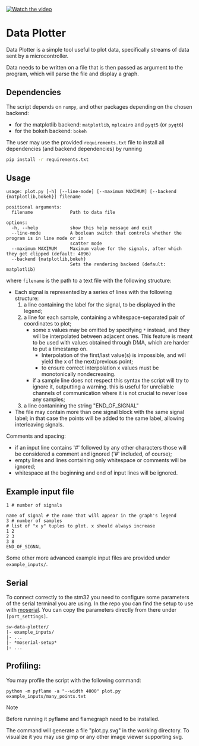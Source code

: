 [![Watch the video](https://i.imgur.com/kdzFv8w.jpg)](https://i.imgur.com/W48R1hL.mp4)

# Data Plotter

Data Plotter is a simple tool useful to plot data, specifically streams of data sent by a microcontroller.

Data needs to be written on a file that is then passed as argument to the program, which will parse the file and display a graph.

## Dependencies

The script depends on `numpy`, and other packages depending on the chosen backend:
- for the matplotlib backend: `matplotlib`, `mplcairo` and `pyqt5` (or `pyqt6`)
- for the bokeh backend: `bokeh`

The user may use the provided `requirements.txt` file to install all dependencies (and backend dependencies) by running
```bash
pip install -r requirements.txt
```

## Usage
```
usage: plot.py [-h] [--line-mode] [--maximum MAXIMUM] [--backend {matplotlib,bokeh}] filename

positional arguments:
  filename              Path to data file

options:
  -h, --help            show this help message and exit
  --line-mode           A boolean switch that controls whether the program is in line mode or in
                        scatter mode
  --maximum MAXIMUM     Maximum value for the signals, after which they get clipped (default: 4096)
  --backend {matplotlib,bokeh}
                        Sets the rendering backend (default: matplotlib)

```
where `filename` is the path to a text file with the following structure:

- Each signal is represented by a series of lines with the following structure:
    1. a line containing the label for the signal, to be displayed in the legend;
    1. a line for each sample, containing a whitespace-separated pair of coordinates to plot;
        * some x values may be omitted by specifying `*` instead, and they will be interpolated between adjacent ones. This feature is meant to be used with values obtained through DMA, which are harder to put a timestamp on.
            * Interpolation of the first/last value(s) is impossible, and will yield the x of the next/previous point;
            * to ensure correct interpolation x values must be monotonically nondecreasing.
        * if a sample line does not respect this syntax the script will try to ignore it, outputting a warning. this is useful for unreliable channels of communication where it is not crucial to never lose any samples;
    1. a line contanining the string "END_OF_SIGNAL"
- The file may contain more than one signal block with the same signal label; in that case the points will be added to the same label, allowing interleaving signals.

Comments and spacing:
* if an input line contains '#' followed by any other characters those will be considered a comment and ignored ('#' included, of course);
* empty lines and lines containing only whitespace or comments will be ignored;
* whitespace at the beginning and end of input lines will be ignored.

## Example input file

```
1 # number of signals

name of signal # the name that will appear in the graph's legend
3 # number of samples
# list of "x y" tuples to plot. x should always increase
1 2
2 3
3 8
END_OF_SIGNAL
```

Some other more advanced example input files are provided under `example_inputs/`.

## Serial

To connect correctly to the stm32 you need to configure some parameters
of the serial terminal you are using.
In the repo you can find the setup to use with [moserial](https://gitlab.gnome.org/GNOME/moserial).
You can copy the parameters directly from there under `[port_settings]`.

```
sw-data-plotter/
|- example_inputs/
|- ...
|- *moserial-setup*
|- ...
```

## Profiling:
You may profile the script with the following command:

```
python -m pyflame -a "--width 4000" plot.py example_inputs/many_points.txt
```

> [!NOTE]
> Before running it pyflame and flamegraph need to be installed.

The command will generate a file "plot.py.svg" in the working directory. To visualize it you may use gimp or any other image viewer supporting svg.

